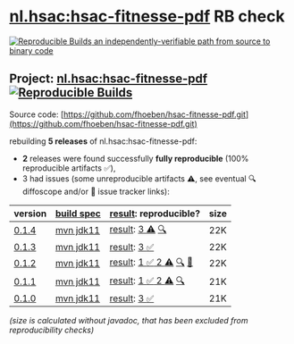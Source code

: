 [nl.hsac:hsac-fitnesse-pdf](https://central.sonatype.com/artifact/nl.hsac/hsac-fitnesse-pdf/versions) RB check
=======

[![Reproducible Builds](https://reproducible-builds.org/images/logos/rb.svg) an independently-verifiable path from source to binary code](https://reproducible-builds.org/)

## Project: [nl.hsac:hsac-fitnesse-pdf](https://central.sonatype.com/artifact/nl.hsac/hsac-fitnesse-pdf/versions) [![Reproducible Builds](https://img.shields.io/endpoint?url=https://raw.githubusercontent.com/jvm-repo-rebuild/reproducible-central/master/content/nl/hsac/hsac-fitnesse-pdf/badge.json)](https://github.com/jvm-repo-rebuild/reproducible-central/blob/master/content/nl/hsac/hsac-fitnesse-pdf/README.md)

Source code: [https://github.com/fhoeben/hsac-fitnesse-pdf.git](https://github.com/fhoeben/hsac-fitnesse-pdf.git)

rebuilding **5 releases** of nl.hsac:hsac-fitnesse-pdf:
- **2** releases were found successfully **fully reproducible** (100% reproducible artifacts :white_check_mark:),
- 3 had issues (some unreproducible artifacts :warning:, see eventual :mag: diffoscope and/or :memo: issue tracker links):

| version | [build spec](/BUILDSPEC.md) | [result](https://reproducible-builds.org/docs/jvm/): reproducible? | size |
| -- | --------- | ------ | -- |
| [0.1.4](https://central.sonatype.com/artifact/nl.hsac/hsac-fitnesse-pdf/0.1.4/pom) | [mvn jdk11](hsac-fitnesse-pdf-0.1.4.buildspec) | [result](hsac-fitnesse-pdf-0.1.4.buildinfo): [ 3 :warning:](hsac-fitnesse-pdf-0.1.4.buildcompare) [:mag:](hsac-fitnesse-pdf-0.1.4.diffoscope) | 22K |
| [0.1.3](https://central.sonatype.com/artifact/nl.hsac/hsac-fitnesse-pdf/0.1.3/pom) | [mvn jdk11](hsac-fitnesse-pdf-0.1.3.buildspec) | [result](hsac-fitnesse-pdf-0.1.3.buildinfo): [3 :white_check_mark: ](hsac-fitnesse-pdf-0.1.3.buildcompare) | 22K |
| [0.1.2](https://central.sonatype.com/artifact/nl.hsac/hsac-fitnesse-pdf/0.1.2/pom) | [mvn jdk11](hsac-fitnesse-pdf-0.1.2.buildspec) | [result](hsac-fitnesse-pdf-0.1.2.buildinfo): [1 :white_check_mark:  2 :warning:](hsac-fitnesse-pdf-0.1.2.buildcompare) [:mag:](hsac-fitnesse-pdf-0.1.2.diffoscope) [:memo:](https://github.com/fhoeben/hsac-fitnesse-pdf/pull/9) | 22K |
| [0.1.1](https://central.sonatype.com/artifact/nl.hsac/hsac-fitnesse-pdf/0.1.1/pom) | [mvn jdk11](hsac-fitnesse-pdf-0.1.1.buildspec) | [result](hsac-fitnesse-pdf-0.1.1.buildinfo): [1 :white_check_mark:  2 :warning:](hsac-fitnesse-pdf-0.1.1.buildcompare) [:mag:](hsac-fitnesse-pdf-0.1.1.diffoscope) | 21K |
| [0.1.0](https://central.sonatype.com/artifact/nl.hsac/hsac-fitnesse-pdf/0.1.0/pom) | [mvn jdk11](hsac-fitnesse-pdf-0.1.0.buildspec) | [result](hsac-fitnesse-pdf-0.1.0.buildinfo): [3 :white_check_mark: ](hsac-fitnesse-pdf-0.1.0.buildcompare) | 21K |

<i>(size is calculated without javadoc, that has been excluded from reproducibility checks)</i>
